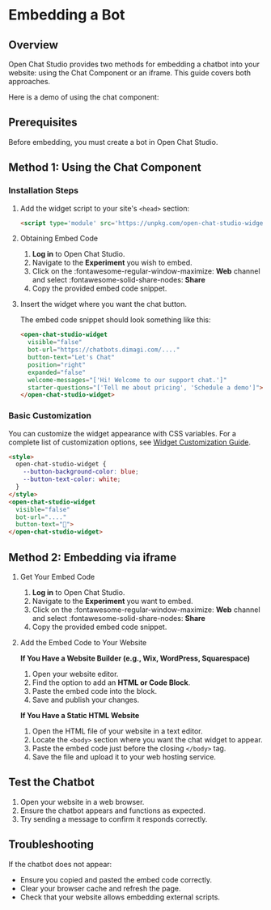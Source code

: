 # Embedding a Bot

## Overview

Open Chat Studio provides two methods for embedding a chatbot into your website: using the Chat Component or an iframe. This guide covers both approaches.

Here is a demo of using the chat component:

<open-chat-studio-widget visible="false" bot-url="https://chatbots.dimagi.com/a/dimagi/experiments/e/dc2c0c98-d655-4042-b184-7a7a2ecb2954/embed/start/" button-text="Chat Demo" welcome-messages="['Hi! Welcome to our support chat.']"
 starter-questions="['Tell me about pricing', 'Schedule a demo']"></open-chat-studio-widget>

## Prerequisites

Before embedding, you must create a bot in Open Chat Studio.

## Method 1: Using the Chat Component

### Installation Steps

1. Add the widget script to your site's `<head>` section:
   
      ```html
      <script type='module' src='https://unpkg.com/open-chat-studio-widget@0.3.1/dist/open-chat-studio-widget/open-chat-studio-widget.esm.js' async></script>
      ```

2. Obtaining Embed Code

      1. **Log in** to Open Chat Studio.
      2. Navigate to the **Experiment** you wish to embed.
      3. Click on the :fontawesome-regular-window-maximize: **Web** channel and select :fontawesome-solid-share-nodes: **Share**
      4. Copy the provided embed code snippet.

3. Insert the widget where you want the chat button.

      The embed code snippet should look something like this:

      ```html
      <open-chat-studio-widget
        visible="false"
        bot-url="https://chatbots.dimagi.com/...."
        button-text="Let's Chat"
        position="right"
        expanded="false"
        welcome-messages="['Hi! Welcome to our support chat.']"
        starter-questions="['Tell me about pricing', 'Schedule a demo']">
      </open-chat-studio-widget>
      ```

### Basic Customization

You can customize the widget appearance with CSS variables. For a complete list of customization options, see [Widget Customization Guide](../concepts/chat_widget/widget_customization.md).

```html
<style>
  open-chat-studio-widget {
    --button-background-color: blue;
    --button-text-color: white;
  }
</style>
<open-chat-studio-widget
  visible="false"
  bot-url="...."
  button-text="👋">
</open-chat-studio-widget>
```

## Method 2: Embedding via iframe

1. Get Your Embed Code

      1. **Log in** to Open Chat Studio.
      2. Navigate to the **Experiment** you want to embed.
      3. Click on the :fontawesome-regular-window-maximize: **Web** channel and select :fontawesome-solid-share-nodes: **Share**
      4. Copy the provided embed code snippet.

2. Add the Embed Code to Your Website

      **If You Have a Website Builder (e.g., Wix, WordPress, Squarespace)**
      
      1. Open your website editor.
      2. Find the option to add an **HTML or Code Block**.
      3. Paste the embed code into the block.
      4. Save and publish your changes.
   
      **If You Have a Static HTML Website**
   
      1. Open the HTML file of your website in a text editor.
      2. Locate the `<body>` section where you want the chat widget to appear.
      3. Paste the embed code just before the closing `</body>` tag.
      4. Save the file and upload it to your web hosting service.

## Test the Chatbot

1. Open your website in a web browser.
2. Ensure the chatbot appears and functions as expected.
3. Try sending a message to confirm it responds correctly.

## Troubleshooting

If the chatbot does not appear:

- Ensure you copied and pasted the embed code correctly.
- Clear your browser cache and refresh the page.
- Check that your website allows embedding external scripts.
